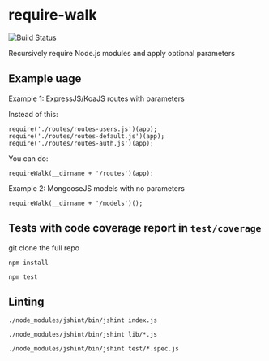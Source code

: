 require-walk
============

[![Build Status](https://travis-ci.org/rudijs/require-walk.svg?branch=master)](https://travis-ci.org/rudijs/require-walk)

Recursively require Node.js modules and apply optional parameters


## Example uage

Example 1: ExpressJS/KoaJS routes with parameters

Instead of this:

    require('./routes/routes-users.js')(app);
    require('./routes/routes-default.js')(app);
    require('./routes/routes-auth.js')(app);

You can do:

    requireWalk(__dirname + '/routes')(app);

Example 2: MongooseJS models with no parameters

    requireWalk(__dirname + '/models')();

## Tests with code coverage report in `test/coverage`

git clone the full repo

`npm install`

`npm test`

## Linting

`./node_modules/jshint/bin/jshint index.js`
 
`./node_modules/jshint/bin/jshint lib/*.js` 

`./node_modules/jshint/bin/jshint test/*.spec.js`
